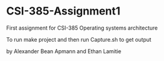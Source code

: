 # CSI-385-Assignment1
First assignment for CSI-385 Operating systems architecture

To run make project and then run Capture.sh to get output

by Alexander Bean Apmann and Ethan Lamitie
